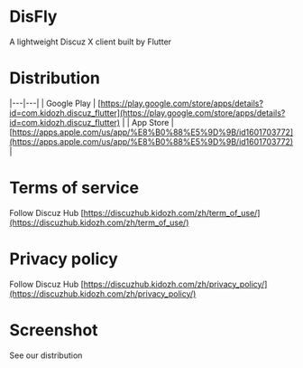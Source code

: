 # DisFly

A lightweight Discuz X client built by Flutter

# Distribution

|---|---|
| Google Play | [https://play.google.com/store/apps/details?id=com.kidozh.discuz_flutter](https://play.google.com/store/apps/details?id=com.kidozh.discuz_flutter) |
| App Store | [https://apps.apple.com/us/app/%E8%B0%88%E5%9D%9B/id1601703772](https://apps.apple.com/us/app/%E8%B0%88%E5%9D%9B/id1601703772) |

# Terms of service

Follow Discuz Hub [https://discuzhub.kidozh.com/zh/term_of_use/](https://discuzhub.kidozh.com/zh/term_of_use/)

# Privacy policy

Follow Discuz Hub [https://discuzhub.kidozh.com/zh/privacy_policy/](https://discuzhub.kidozh.com/zh/privacy_policy/)

# Screenshot

See our distribution
